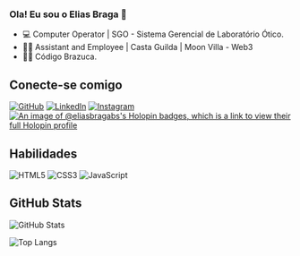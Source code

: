 ### Ola! Eu sou o Elias Braga 👋

- 💻 Computer Operator | SGO - Sistema Gerencial de Laboratório Ótico.
- 👨‍💻 Assistant and Employee | Casta Guilda | Moon Villa - Web3
- 👨‍💻 Código Brazuca.

## Conecte-se comigo
[![GitHub](https://img.shields.io/badge/GitHub-100000?style=for-the-badge&logo=github&logoColor=white)](https://github.com/eliasbraga-dev)
[![LinkedIn](https://img.shields.io/badge/LinkedIn-0077B5?style=for-the-badge&logo=linkedin&logoColor=white)](https://www.linkedin.com/in/elias-braga-7603b1317/)
[![Instagram](https://img.shields.io/badge/-Instagram-%23E4405F?style=for-the-badge&logo=instagram&logoColor=white)](https://www.instagram.com/eliasfreitasbragabjj/)
[![An image of @eliasbragabs's Holopin badges, which is a link to view their full Holopin profile](https://holopin.me/eliasbragabs)](https://holopin.io/@eliasbragabs)

## Habilidades
![HTML5](https://img.shields.io/badge/HTML5-E34F26?style=for-the-badge&logo=html5&logoColor=white)
![CSS3](https://img.shields.io/badge/CSS3-1572B6?style=for-the-badge&logo=css3&logoColor=white)
![JavaScript](https://img.shields.io/badge/JavaScript-F7DF1E?style=for-the-badge&logo=javascript&logoColor=black)

## GitHub Stats

![GitHub Stats](https://github-readme-stats.vercel.app/api?username=eliasbraga-bs&theme=transparent&bg_color=000&border_color=30A3DC&show_icons=true&icon_color=30A3DC&title_color=E94D5F&text_color=FFF)

![Top Langs](https://github-readme-stats-git-masterrstaa-rickstaa.vercel.app/api/top-langs/?username=eliasbraga-bs&layout=compact&bg_color=000&border_color=30A3DC&title_color=E94D5F&text_color=FFF)


